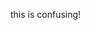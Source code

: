this is confusing!

<!---
joedigiorno/joedigiorno is a ✨ special ✨ repository because its `README.md` (this file) appears on your GitHub profile.
You can click the Preview link to take a look at your changes.
--->
